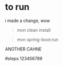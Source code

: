 # to run 

i made a change, wow

> mvn clean install

> mvn spring-boot:run

ANOTHER CAHNE


#steps
123456789
